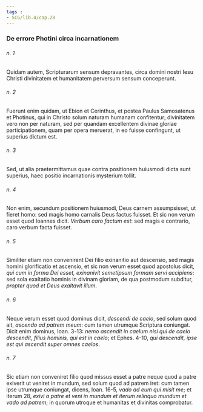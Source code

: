 ```yaml
---
tags : 
- SCG/lib.4/cap.28
---
```


### De errore Photini circa incarnationem

###### n. 1
Quidam autem, Scripturarum sensum depravantes, circa domini nostri Iesu Christi divinitatem et humanitatem perversum sensum conceperunt.

###### n. 2
Fuerunt enim quidam, ut Ebion et Cerinthus, et postea Paulus Samosatenus et Photinus, qui in Christo solum naturam humanam confitentur; divinitatem vero non per naturam, sed per quandam excellentem divinae gloriae participationem, quam per opera meruerat, in eo fuisse confingunt, ut superius dictum est.

###### n. 3
Sed, ut alia praetermittamus quae contra positionem huiusmodi dicta sunt superius, haec positio incarnationis mysterium tollit.

###### n. 4
Non enim, secundum positionem huiusmodi, Deus carnem assumpsisset, ut fieret homo: sed magis homo carnalis Deus factus fuisset. Et sic non verum esset quod Ioannes dicit. *Verbum caro factum est*: sed magis e contrario, caro verbum facta fuisset.

###### n. 5
Similiter etiam non convenirent Dei filio exinanitio aut descensio, sed magis homini glorificatio et ascensio, et sic non verum esset quod apostolus dicit, *qui cum in forma Dei esset, exinanivit semetipsum formam servi accipiens*: sed sola exaltatio hominis in divinam gloriam, de qua postmodum subditur, *propter quod et Deus exaltavit illum*.

###### n. 6
Neque verum esset quod dominus dicit, *descendi de caelo*, sed solum quod ait, *ascendo ad patrem meum*: cum tamen utrumque Scriptura coniungat. Dicit enim dominus, Ioan. 3-13: *nemo ascendit in caelum nisi qui de caelo descendit, filius hominis, qui est in caelo*; et Ephes. 4-10, *qui descendit, ipse est qui ascendit super omnes caelos*.

###### n. 7
Sic etiam non conveniret filio quod missus esset a patre neque quod a patre exiverit ut veniret in mundum, sed solum quod ad patrem iret: cum tamen ipse utrumque coniungat, dicens, Ioan. 16-5, *vado ad eum qui misit me*; et iterum 28, *exivi a patre et veni in mundum et iterum relinquo mundum et vado ad patrem*; in quorum utroque et humanitas et divinitas comprobatur.

